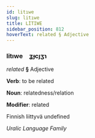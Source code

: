 ```yaml
---
id: litıwe
slug: litıwe
title: LİTIWE
sidebar_position: 812
hoverText: related § Adjective
---
```


### litıwe&emsp;<span kind="abugida">ʓɟcȷʒɿ</span>

*related* **§** Adjective

**Verb**: to be related

**Noun**: relatedness/relation

**Modifier**: related

Finnish liittyvä undefined

*Uralic Language Family*